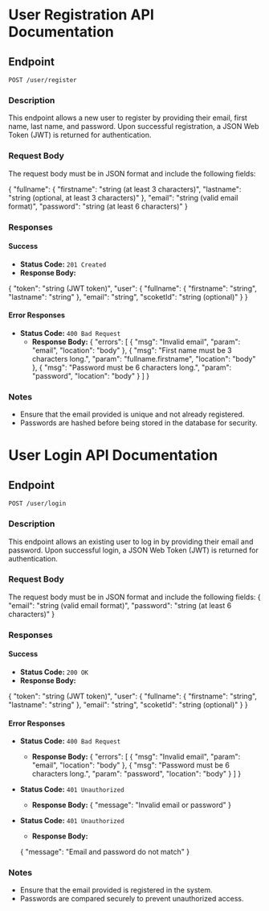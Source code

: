 # User Registration API Documentation

## Endpoint
`POST /user/register`

### Description
This endpoint allows a new user to register by providing their email, first name, last name, and password. Upon successful registration, a JSON Web Token (JWT) is returned for authentication.

### Request Body
The request body must be in JSON format and include the following fields:

{
"fullname": {
"firstname": "string (at least 3 characters)",
"lastname": "string (optional, at least 3 characters)"
},
"email": "string (valid email format)",
"password": "string (at least 6 characters)"
}


### Responses

#### Success
- **Status Code:** `201 Created`
- **Response Body:**

{
"token": "string (JWT token)",
"user": {
"fullname": {
"firstname": "string",
"lastname": "string"
},
"email": "string",
"scoketId": "string (optional)"
}
}


#### Error Responses
- **Status Code:** `400 Bad Request`
  - **Response Body:**
  {
"errors": [
{
"msg": "Invalid email",
"param": "email",
"location": "body"
},
{
"msg": "First name must be 3 characters long.",
"param": "fullname.firstname",
"location": "body"
},
{
"msg": "Password must be 6 characters long.",
"param": "password",
"location": "body"
}
]
}


### Notes
- Ensure that the email provided is unique and not already registered.
- Passwords are hashed before being stored in the database for security.

# User Login API Documentation

## Endpoint
`POST /user/login`

### Description
This endpoint allows an existing user to log in by providing their email and password. Upon successful login, a JSON Web Token (JWT) is returned for authentication.

### Request Body
The request body must be in JSON format and include the following fields:
{
"email": "string (valid email format)",
"password": "string (at least 6 characters)"
}

### Responses

#### Success
- **Status Code:** `200 OK`
- **Response Body:**

{
"token": "string (JWT token)",
"user": {
"fullname": {
"firstname": "string",
"lastname": "string"
},
"email": "string",
"scoketId": "string (optional)"
}
}


#### Error Responses
- **Status Code:** `400 Bad Request`
  - **Response Body:**
  {
"errors": [
{
"msg": "Invalid email",
"param": "email",
"location": "body"
},
{
"msg": "Password must be 6 characters long.",
"param": "password",
"location": "body"
}
]
}

- **Status Code:** `401 Unauthorized`
  - **Response Body:**
  {
"message": "Invalid email or password"
}

- **Status Code:** `401 Unauthorized`
  - **Response Body:**

  {
"message": "Email and password do not match"
}


### Notes
- Ensure that the email provided is registered in the system.
- Passwords are compared securely to prevent unauthorized access.